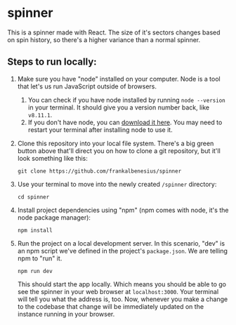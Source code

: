 # spinner

This is a spinner made with React. The size of it's sectors changes based on spin history, so there's a higher variance than a normal spinner.

## Steps to run locally:

1. Make sure you have "node" installed on your computer. Node is a tool that let's us run JavaScript outside of browsers.
    1. You can check if you have node installed by running `node --version` in your terminal. It should give you a version number back, like `v8.11.1`.
    1. If you don't have node, you can [download it here](https://nodejs.org/en/). You may need to restart your terminal after installing node to use it.
1. Clone this repository into your local file system. There's a big green button above that'll direct you on how to clone a git repository, but it'll look something like this:
    
    `git clone https://github.com/frankalbenesius/spinner`
1. Use your terminal to move into the newly created `/spinner` directory:
    
    `cd spinner`
1. Install project dependencies using "npm" (npm comes with node, it's the node package manager):
    
    `npm install`
1. Run the project on a local development server. In this scenario, "dev" is an npm script we've defined in the project's `package.json`. We are telling npm to "run" it.
    
    `npm run dev`
    
    This should start the app locally. Which means you should be able to go see the spinner in your web browser at `localhost:3000`. Your terminal will tell you what the address is, too. Now, whenever you make a change to the codebase that change will be immediately updated on the instance running in your browser.
